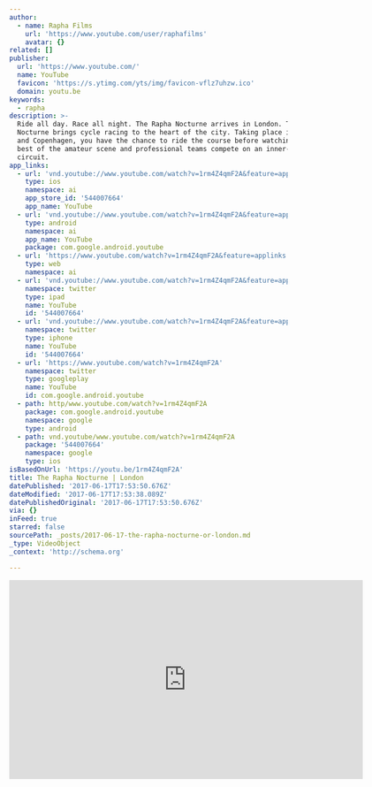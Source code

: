 ```yaml
---
author:
  - name: Rapha Films
    url: 'https://www.youtube.com/user/raphafilms'
    avatar: {}
related: []
publisher:
  url: 'https://www.youtube.com/'
  name: YouTube
  favicon: 'https://s.ytimg.com/yts/img/favicon-vflz7uhzw.ico'
  domain: youtu.be
keywords:
  - rapha
description: >-
  Ride all day. Race all night. The Rapha Nocturne arrives in London. The Rapha
  Nocturne brings cycle racing to the heart of the city. Taking place in London
  and Copenhagen, you have the chance to ride the course before watching the
  best of the amateur scene and professional teams compete on an inner-city
  circuit.
app_links:
  - url: 'vnd.youtube://www.youtube.com/watch?v=1rm4Z4qmF2A&feature=applinks'
    type: ios
    namespace: ai
    app_store_id: '544007664'
    app_name: YouTube
  - url: 'vnd.youtube://www.youtube.com/watch?v=1rm4Z4qmF2A&feature=applinks'
    type: android
    namespace: ai
    app_name: YouTube
    package: com.google.android.youtube
  - url: 'https://www.youtube.com/watch?v=1rm4Z4qmF2A&feature=applinks'
    type: web
    namespace: ai
  - url: 'vnd.youtube://www.youtube.com/watch?v=1rm4Z4qmF2A&feature=applinks'
    namespace: twitter
    type: ipad
    name: YouTube
    id: '544007664'
  - url: 'vnd.youtube://www.youtube.com/watch?v=1rm4Z4qmF2A&feature=applinks'
    namespace: twitter
    type: iphone
    name: YouTube
    id: '544007664'
  - url: 'https://www.youtube.com/watch?v=1rm4Z4qmF2A'
    namespace: twitter
    type: googleplay
    name: YouTube
    id: com.google.android.youtube
  - path: http/www.youtube.com/watch?v=1rm4Z4qmF2A
    package: com.google.android.youtube
    namespace: google
    type: android
  - path: vnd.youtube/www.youtube.com/watch?v=1rm4Z4qmF2A
    package: '544007664'
    namespace: google
    type: ios
isBasedOnUrl: 'https://youtu.be/1rm4Z4qmF2A'
title: The Rapha Nocturne | London
datePublished: '2017-06-17T17:53:50.676Z'
dateModified: '2017-06-17T17:53:38.089Z'
datePublishedOriginal: '2017-06-17T17:53:50.676Z'
via: {}
inFeed: true
starred: false
sourcePath: _posts/2017-06-17-the-rapha-nocturne-or-london.md
_type: VideoObject
_context: 'http://schema.org'

---
```

<iframe src="https://cdn.embedly.com/widgets/media.html?src=https%3A%2F%2Fwww.youtube.com%2Fembed%2F1rm4Z4qmF2A%3Ffeature%3Doembed&amp;url=http%3A%2F%2Fwww.youtube.com%2Fwatch%3Fv%3D1rm4Z4qmF2A&amp;image=https%3A%2F%2Fi.ytimg.com%2Fvi%2F1rm4Z4qmF2A%2Fhqdefault.jpg&amp;key=a715cf41cc93453ca338d350cd26f87b&amp;type=text%2Fhtml&amp;schema=youtube" width="640" height="360" scrolling="no" frameborder="0" allowfullscreen="" style=""></iframe>